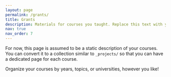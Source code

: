 ```yaml
---
layout: page
permalink: /grants/
title: Grants
description: Materials for courses you taught. Replace this text with your description.
nav: true
nav_order: 7
---
```


For now, this page is assumed to be a static description of your courses. You can convert it to a collection similar to `_projects/` so that you can have a dedicated page for each course.

Organize your courses by years, topics, or universities, however you like!
